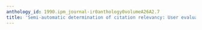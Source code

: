 ```yaml
---
anthology_id: 1990.ipm_journal-ir0anthology0volumeA26A2.7
title: 'Semi-automatic determination of citation relevancy: User evaluation'
---
```


